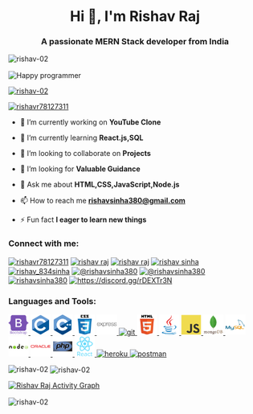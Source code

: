 <h1 align="center">Hi 👋, I'm Rishav Raj</h1>
<h3 align="center">A passionate MERN Stack developer from India</h3>

<p align="left"> <img src="https://komarev.com/ghpvc/?username=rishav-02&label=Profile%20views&color=0e75b6&style=flat" alt="rishav-02" /> </p>

<img  align="center" src="https://img.freepik.com/premium-vector/programmer-working-program-web-developer-coding-computer-screen-with-code-script-open-windows-coder-engineer-vector-concept-illustration-development-programmer-programming-coding_102902-3910.jpg?w=1060" alt="Happy programmer" height="500" width="100%">

<p align="left"> <a href="https://github.com/ryo-ma/github-profile-trophy"><img src="https://github-profile-trophy.vercel.app/?username=rishav-02" alt="rishav-02" /></a> </p>

<p align="left"> <a href="https://twitter.com/rishavr78127311" target="blank"><img src="https://img.shields.io/twitter/follow/rishavr78127311?logo=twitter&style=for-the-badge" alt="rishavr78127311" /></a> </p>

- 🔭 I’m currently working on **YouTube Clone**

- 🌱 I’m currently learning **React.js,SQL**
 
- 👯 I’m looking to collaborate on **Projects**

- 🤝 I’m looking for **Valuable Guidance**

- 💬 Ask me about **HTML,CSS,JavaScript,Node.js**

- 📫 How to reach me **rishavsinha380@gmail.com**

- ⚡ Fun fact **I eager to learn new things**

<h3 align="left">Connect with me:</h3>
<p align="left">
<a href="https://twitter.com/rishavr78127311" target="blank"><img align="center" src="https://raw.githubusercontent.com/rahuldkjain/github-profile-readme-generator/master/src/images/icons/Social/twitter.svg" alt="rishavr78127311" height="30" width="40" /></a>
<a href="https://www.linkedin.com/in/rishav-raj-88859118a/" target="_blank"><img align="center" src="https://raw.githubusercontent.com/rahuldkjain/github-profile-readme-generator/master/src/images/icons/Social/linked-in-alt.svg" alt="rishav raj" height="30" width="40" /></a>
<a href="https://stackoverflow.com/users/19427713/rishav-raj" target="blank"><img align="center" src="https://raw.githubusercontent.com/rahuldkjain/github-profile-readme-generator/master/src/images/icons/Social/stack-overflow.svg" alt="rishav raj" height="30" width="40" /></a>
<a href="https://www.facebook.com/profile.php?id=100017070316197" target="blank"><img align="center" src="https://raw.githubusercontent.com/rahuldkjain/github-profile-readme-generator/master/src/images/icons/Social/facebook.svg" alt="rishav sinha" height="30" width="40" /></a>
<a href="https://instagram.com/rishav_834sinha" target="blank"><img align="center" src="https://raw.githubusercontent.com/rahuldkjain/github-profile-readme-generator/master/src/images/icons/Social/instagram.svg" alt="rishav_834sinha" height="30" width="40" /></a>
<a href="https://medium.com/@rishavsinha380" target="blank"><img align="center" src="https://raw.githubusercontent.com/rahuldkjain/github-profile-readme-generator/master/src/images/icons/Social/medium.svg" alt="@rishavsinha380" height="30" width="40" /></a>
<a href="https://www.hackerrank.com/rishavsinha380" target="blank"><img align="center" src="https://raw.githubusercontent.com/rahuldkjain/github-profile-readme-generator/master/src/images/icons/Social/hackerrank.svg" alt="@rishavsinha380" height="30" width="40" /></a>
<a href="https://auth.geeksforgeeks.org/user/rishavsinha380" target="blank"><img align="center" src="https://raw.githubusercontent.com/rahuldkjain/github-profile-readme-generator/master/src/images/icons/Social/geeks-for-geeks.svg" alt="rishavsinha380" height="30" width="40" /></a>
<a href="https://discord.gg/https://discord.gg/rDEXTr3N" target="blank"><img align="center" src="https://raw.githubusercontent.com/rahuldkjain/github-profile-readme-generator/master/src/images/icons/Social/discord.svg" alt="https://discord.gg/rDEXTr3N" height="30" width="40" /></a>
</p>

<h3 align="left">Languages and Tools:</h3>
<p align="left"> <a href="https://getbootstrap.com" target="_blank" rel="noreferrer"> <img src="https://raw.githubusercontent.com/devicons/devicon/master/icons/bootstrap/bootstrap-plain-wordmark.svg" alt="bootstrap" width="40" height="40"/> </a> 
<a href="https://www.cprogramming.com/" target="_blank" rel="noreferrer"> <img src="https://raw.githubusercontent.com/devicons/devicon/master/icons/c/c-original.svg" alt="c" width="40" height="40"/> </a>
<a href="https://www.w3schools.com/cpp/" target="_blank" rel="noreferrer"> <img src="https://raw.githubusercontent.com/devicons/devicon/master/icons/cplusplus/cplusplus-original.svg" alt="cplusplus" width="40" height="40"/> </a> 
<a href="https://www.w3schools.com/css/" target="_blank" rel="noreferrer"> <img src="https://raw.githubusercontent.com/devicons/devicon/master/icons/css3/css3-original-wordmark.svg" alt="css3" width="40" height="40"/> </a>
<a href="https://expressjs.com" target="_blank" rel="noreferrer"> <img src="https://raw.githubusercontent.com/devicons/devicon/master/icons/express/express-original-wordmark.svg" alt="express" width="40" height="40"/> </a> 
<a href="https://git-scm.com/" target="_blank" rel="noreferrer"> <img src="https://www.vectorlogo.zone/logos/git-scm/git-scm-icon.svg" alt="git" width="40" height="40"/> </a>
<a href="https://www.w3.org/html/" target="_blank" rel="noreferrer"> <img src="https://raw.githubusercontent.com/devicons/devicon/master/icons/html5/html5-original-wordmark.svg" alt="html5" width="40" height="40"/> </a> 
<a href="https://www.java.com" target="_blank" rel="noreferrer"> <img src="https://raw.githubusercontent.com/devicons/devicon/master/icons/java/java-original.svg" alt="java" width="40" height="40"/> </a>
<a href="https://developer.mozilla.org/en-US/docs/Web/JavaScript" target="_blank" rel="noreferrer"> <img src="https://raw.githubusercontent.com/devicons/devicon/master/icons/javascript/javascript-original.svg" alt="javascript" width="40" height="40"/> </a>
<a href="https://www.mongodb.com/" target="_blank" rel="noreferrer"> <img src="https://raw.githubusercontent.com/devicons/devicon/master/icons/mongodb/mongodb-original-wordmark.svg" alt="mongodb" width="40" height="40"/> </a>
<a href="https://www.mysql.com/" target="_blank" rel="noreferrer"> <img src="https://raw.githubusercontent.com/devicons/devicon/master/icons/mysql/mysql-original-wordmark.svg" alt="mysql" width="40" height="40"/> </a> 
<a href="https://nodejs.org" target="_blank" rel="noreferrer"> <img src="https://raw.githubusercontent.com/devicons/devicon/master/icons/nodejs/nodejs-original-wordmark.svg" alt="nodejs" width="40" height="40"/> </a> 
<a href="https://www.oracle.com/" target="_blank" rel="noreferrer"> <img src="https://raw.githubusercontent.com/devicons/devicon/master/icons/oracle/oracle-original.svg" alt="oracle" width="40" height="40"/> </a> 
<a href="https://www.php.net" target="_blank" rel="noreferrer"> <img src="https://raw.githubusercontent.com/devicons/devicon/master/icons/php/php-original.svg" alt="php" width="40" height="40"/> </a> 
<a href="https://reactjs.org/" target="_blank" rel="noreferrer"> <img src="https://raw.githubusercontent.com/devicons/devicon/master/icons/react/react-original-wordmark.svg" alt="react" width="40" height="40"/> </a> 
<a href="https://heroku.com" target="_blank" rel="noreferrer"> <img src="https://www.vectorlogo.zone/logos/heroku/heroku-icon.svg" alt="heroku" width="40" height="40"/> </a>
<a href="https://postman.com" target="_blank" rel="noreferrer"> <img src="https://www.vectorlogo.zone/logos/getpostman/getpostman-icon.svg" alt="postman" width="40" height="40"/> </a>
  
</p>

<p><img align="left" src="https://github-readme-stats.vercel.app/api/top-langs?username=rishav-02&show_icons=true&locale=en&layout=compact" alt="rishav-02" /></p>

<p>&nbsp;<img align="center" src="https://github-readme-stats.vercel.app/api?username=rishav-02&show_icons=true&locale=en" alt="rishav-02" /></p>

<a href="https://github.com/rishav-02/github-readme-activity-graph"><img alt="Rishav Raj Activity Graph" src="https://activity-graph.herokuapp.com/graph?username=rishav-02&bg_color=0D1117&color=5BCDEC&line=5BCDEC&point=FFFFFF&hide_border=true" /></a>

<p><img align="center" src="https://github-readme-streak-stats.herokuapp.com/?user=rishav-02&" alt="rishav-02" /></p>

